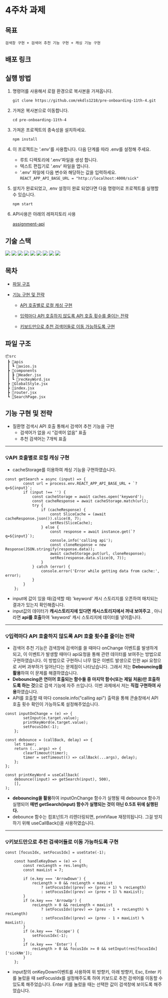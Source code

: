 # 4주차 과제
## 목표
    검색창 구현 + 검색어 추천 기능 구현 + 캐싱 기능 구현

## 배포 링크

## 실행 방법
1. 명령어를 사용해서 로컬 환경으로 복사본을 가져옵니다.
   
    `git clone https://github.com/ekdls1218/pre-onboarding-11th-4.git`

3. 가져온 복사본으로 이동합니다.
    
    `cd pre-onboarding-11th-4`

4. 가져온 프로젝트의 종속성을 설치하세요.

    `npm install`
   
5. 이 프로젝트는 '.env'를 사용합니다. 다음 단계를 따라 .env를 설정해 주세요.

    -  루트 디렉토리에 '.env'파일을 생성 합니다.
    -  텍스트 편집기로 '.env' 파일을 엽니다.
    -  '.env' 파일에 다음 변수와 해당하는 값을 입력하세요.
       `REACT_APP_API_BASE_URL = "http://localhost:4000/sick"`

6. 설치가 완료되었고, .env 설정이 완료 되었다면 다음 명령어로 프로젝트를 실행할 수 있습니다.
    
    `npm start`

7. API사용은 아래의 레파지토리 사용

   [assignment-api](https://github.com/walking-sunset/assignment-api)

## 기술 스택
<img src="https://img.shields.io/badge/React-61DAFB?style=flat-square&logo=React&logoColor=black"/> <img src="https://img.shields.io/badge/Javascript-F7DF1E?style=flat-square&logo=javascript&logoColor=black"/> <img src="https://img.shields.io/badge/styled components-DB7093?style=flat-square&logo=styled-components&logoColor=white"/> <img src="https://img.shields.io/badge/Axios-5A29E4?style=flat-square&logo=axios&logoColor=white"/> <img src="https://img.shields.io/badge/React Router-CA4245?style=flat-square&logo=reactrouter&logoColor=white"/> <img src="https://img.shields.io/badge/ESLint-4B32C3?style=flat-square&logo=eslint&logoColor=white"/> <img src="https://img.shields.io/badge/Prettier-F7B93E?style=flat-square&logo=prettier&logoColor=black"/> <img src="https://img.shields.io/badge/Husky-red?style=flat-square&logo=&logoColor=black"/> <img src="https://img.shields.io/badge/Netlify-00C7B7?style=flat-square&logo=&logoColor=black"/>

## 목차
- [파일 구조](#파일-구조)
  
- [기능 구현 및 전략](#기능-구현-및-전략)
  
   - [API 호출별로 로컬 캐싱 구현](#💡api-호출별로-로컬-캐싱-구현)
     
   - [입력마다 API 호출하지 않도록 API 호출 횟수를 줄이는 전략](#💡입력마다-api-호출하지-않도록-api-호출-횟수를-줄이는-전략)
     
   - [키보드만으로 추천 검색어들로 이동 가능하도록 구현](#💡키보드만으로-추천-검색어들로-이동-가능하도록-구현)

## 파일 구조
```
📦src
 ┣ 📂apis
 ┃ ┗ 📜axios.js
 ┣ 📂components
 ┃ ┣ 📜Header.jsx
 ┃ ┗ 📜recKeyWord.jsx
 ┣ 📜GlobalStyle.jsx
 ┣ 📜index.jsx
 ┣ 📜router.jsx
 ┗ 📜SearchPage.jsx
```

## 기능 구현 및 전략
- 질환명 검색시 API 호출 통해서 검색어 추천 기능을 구현
  - 검색어가 없을 시 “검색어 없음” 표출
  - 추천 검색어는 7개씩 표출

---

### 💡API 호출별로 로컬 캐싱 구현
- cacheStorage를 이용하여 캐싱 기능을 구현하였습니다.
```
const getSearch = async (input) => {
		const url = process.env.REACT_APP_API_BASE_URL + `?q=${input}`;
		if (input !== '') {
			const cacheStorage = await caches.open('keyword');
			const cacheResponse = await cacheStorage.match(url);
			try {
				if (cacheResponse) {
					const SliceCache = (await cacheResponse.json()).slice(0, 7);
					setRes(SliceCache);
				} else {
					const response = await instance.get(`?q=${input}`);
					console.info('calling api');
					const cloneResponse = new Response(JSON.stringify(response.data));
					await cacheStorage.put(url, cloneResponse);
					setRes(response.data.slice(0, 7));
				}
			} catch (error) {
				console.error('Error while getting data from cache:', error);
			}
		}
	};
   ```
- input에 값이 있을 때(검색할 때) 'keyword' 캐시 스토리지를 오픈하여 매치되는 결과가 있는지 확인해줍니다.
- input값의 데이터가 **캐시스토리지에 있다면 캐시스토리지에서 꺼내 보여주고** , 아니라면 **api를 호출**하여 'keyword' 캐시 스토리지에 데이터를 넣어줍니다.

---

### 💡입력마다 API 호출하지 않도록 API 호출 횟수를 줄이는 전략 
- 검색어 추천 기능은 검색창에 검색어를 쓸 때마다 onChange 이벤트를 발생하게 되고, 이 이벤트가 발생할 때마다 api요청을 통해 관련 데이터를 보여주는 방법으로 구현하였습니다. 이 방법으로 구현하니 너무 많은 이벤트 발생으로 인한 api 요청으로 서버 과부하가 일어난다는 문제점이 나타났습니다. 그래서 저는 **Debouncing를 활용**하여 이 문제를 해결하였습니다.
- **Debouncing은 연이어 호출되는 함수들 중 마지막 함수(또는 제일 처음)만 호출하도록 하는 것**으로 검색 기능에 자주 쓰입니다. 이번 과제에서 저는 **직접 구현하여 사용**하였습니다.
- API를 호출할 때 마다 console.info("calling api") 출력을 통해 콘솔창에서 API 호출 횟수 확인이 가능하도록 설정해주었습니다.
```
const inputOnChange = (e) => {
		setInput(e.target.value);
		printKeyWord(e.target.value);
		setFocusIdx(-1);
	};
```
```
const debounce = (callBack, delay) => {
	let timer;
	return (...args) => {
		clearTimeout(timer);
		timer = setTimeout(() => callBack(...args), delay);
	};
};
```
```
const printKeyWord = useCallback(
    debounce((input) => getSearch(input), 500),
    [],
);
```
- **debouncing을 활용**하여 inputOnChange 함수가 실행될 때 debounce 함수가 실행되어 **매번 getSearch(input) 함수가 실행되는 것이 아닌 0.5초 뒤에 실행된다.**
- debounce 함수는 컴포넌트가 리렌더링되면, printVlaue 재정의됩니다. 그걸 방지하기 위해 useCallBack()을 사용하였습니다. 

---

### 💡키보드만으로 추천 검색어들로 이동 가능하도록 구현
```
const [focusIdx, setFocusIdx] = useState(-1);

	const handleKeyDown = (e) => {
		const recLength = res.length;
		const maxList = 7;

		if (e.key === 'ArrowDown') {
			recLength > 0 && recLength < maxList
				? setFocusIdx((prev) => (prev + 1) % recLength)
				: setFocusIdx((prev) => (prev + 1) % maxList);
		}
		if (e.key === 'ArrowUp') {
			recLength > 0 && recLength < maxList
				? setFocusIdx((prev) => (prev - 1 + recLength) % recLength)
				: setFocusIdx((prev) => (prev - 1 + maxList) % maxList);
		}
		if (e.key === 'Escape') {
			setFocusIdx(-1);
		}
		if (e.key === 'Enter') {
			recLength > 0 && focusIdx >= 0 && setInput(res[focusIdx]['sickNm']);
		}
	};
```
- input창의 onKeyDown이벤트를 사용하여 위 방향키, 아래 방향키, Esc, Enter 키를 눌렀을 때 setFocusIdx를 설정해주도록 하여 키보드로 추천 검색어를 이동할 수 있도록 해주었습니다. Enter 키를 눌렀을 때는 선택한 값이 검색창에 보이도록 해주었습니다.
